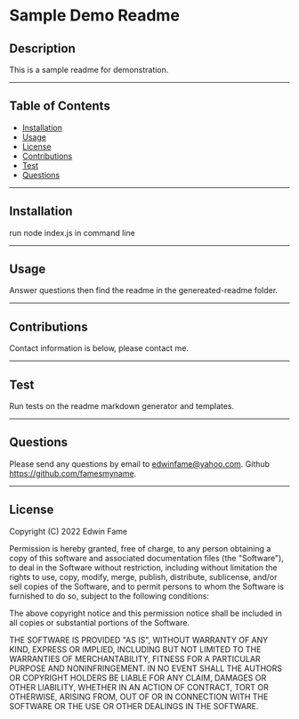 # Sample Demo Readme
  
  ## Description
  
  This is a sample readme for demonstration.

  ---
  ## Table of Contents 
  
  - [Installation](#installation)
  - [Usage](#usage)
  - [License](#license)
  - [Contributions](#contributions)
  - [Test](#test)
  - [Questions](#questions)

  ---
  ## Installation
  run node index.js in command line

  ---
  ## Usage
  Answer questions then find the readme in the genereated-readme folder.


  ---
  ## Contributions
  Contact information is below, please contact me.

  ---
  ## Test
  Run tests on the readme markdown generator and templates.

  ---
  ## Questions 

  Please send any questions by email to edwinfame@yahoo.com.
  Github https://github.com/famesmyname.

  ---
  ## License
  
  Copyright (C) 2022  Edwin Fame

  Permission is hereby granted, free of charge, to any person obtaining a copy
of this software and associated documentation files (the "Software"), to deal
in the Software without restriction, including without limitation the rights
to use, copy, modify, merge, publish, distribute, sublicense, and/or sell
copies of the Software, and to permit persons to whom the Software is
furnished to do so, subject to the following conditions:

The above copyright notice and this permission notice shall be included in all
copies or substantial portions of the Software.

THE SOFTWARE IS PROVIDED "AS IS", WITHOUT WARRANTY OF ANY KIND, EXPRESS OR
IMPLIED, INCLUDING BUT NOT LIMITED TO THE WARRANTIES OF MERCHANTABILITY,
FITNESS FOR A PARTICULAR PURPOSE AND NONINFRINGEMENT. IN NO EVENT SHALL THE
AUTHORS OR COPYRIGHT HOLDERS BE LIABLE FOR ANY CLAIM, DAMAGES OR OTHER
LIABILITY, WHETHER IN AN ACTION OF CONTRACT, TORT OR OTHERWISE, ARISING FROM,
OUT OF OR IN CONNECTION WITH THE SOFTWARE OR THE USE OR OTHER DEALINGS IN THE
SOFTWARE.
  
